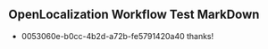 ## OpenLocalization Workflow Test MarkDown
* 0053060e-b0cc-4b2d-a72b-fe5791420a40 thanks!

<!--HONumber=Jul16_HO4-->


